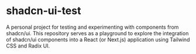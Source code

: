 # shadcn-ui-test
A personal project for testing and experimenting with components from shadcn/ui. This repository serves as a playground to explore the integration of shadcn/ui components into a React (or Next.js) application using Tailwind CSS and Radix UI.
